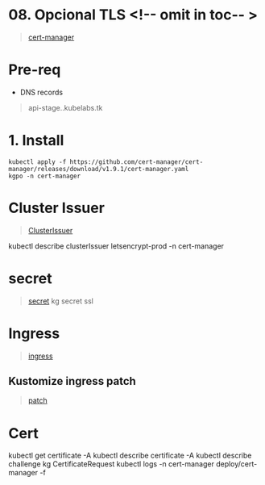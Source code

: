 # 08. Opcional TLS <!-- omit in toc-- >
>[cert-manager](https://cert-manager.io/docs/tutorials/getting-started-with-cert-manager-on-google-kubernetes-engine-using-lets-encrypt-for-ingress-ssl/)

# Pre-req
- DNS records
> api-stage.<NAME>.kubelabs.tk


# 1. Install
```vim
kubectl apply -f https://github.com/cert-manager/cert-manager/releases/download/v1.9.1/cert-manager.yaml
kgpo -n cert-manager
```

# Cluster Issuer
> [ClusterIssuer](./assets/apps-files/tls/production_clusterIssuer.yml)

kubectl describe clusterIssuer letsencrypt-prod -n cert-manager

# secret
>[secret](./assets/apps-files/tls/secret.yaml)
 kg secret ssl

# Ingress
>[ingress](./assets/apps-files/tls/ing.yml)

## Kustomize ingress patch
>[patch](./assets/apps-files/tls/ing-patch.yaml)

# Cert

kubectl get certificate -A
kubectl describe certificate -A
kubectl describe challenge
kg CertificateRequest
kubectl logs -n cert-manager deploy/cert-manager -f
